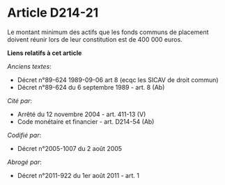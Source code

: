 # Article D214-21

Le montant minimum des actifs que les fonds communs de placement doivent réunir lors de leur constitution est de 400 000
euros.

**Liens relatifs à cet article**

_Anciens textes_:

  - Décret n°89-624 1989-09-06 art 8 (ecqc les SICAV de droit commun)
  - Décret n°89-624 du 6 septembre 1989 - art. 8 (Ab)

_Cité par_:

  - Arrêté du 12 novembre 2004 - art. 411-13 (V)
  - Code monétaire et financier - art. D214-54 (Ab)

_Codifié par_:

  - Décret n°2005-1007 du 2 août 2005

_Abrogé par_:

  - Décret n°2011-922 du 1er août 2011 - art. 1
